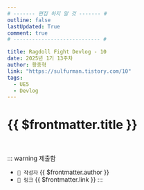 ```yaml
---
# ------- 편집 하지 말 것 ------- #
outline: false
lastUpdated: True
comment: true
# ---------------------------- #

title: Ragdoll Fight Devlog - 10
date: 2025년 1기 13주차
author: 황종혁 
link: "https://sulfurman.tistory.com/10"
tags:
  - UE5
  - Devlog
---
```


# {{ $frontmatter.title }}

<br>

<!-- 여기는 냅두기 -->
::: warning 제출함
 - `🥳 작성자` {{ $frontmatter.author }}
 - `🔗 링크` <a :href="$frontmatter.link" target="_blank" rel="noopener"> {{ $frontmatter.link }} </a>
::: 

<!-- 업데이트 사항 등 필요한 내용 아래부터 자유롭게 사용 -->